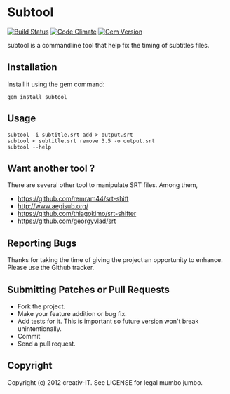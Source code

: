 # Subtool

[![Build Status](https://travis-ci.org/0livier/subtool.png)](https://travis-ci.org/0livier/subtool) [![Code Climate](https://codeclimate.com/github/0livier/subtool.png)](https://codeclimate.com/github/0livier/subtool) [![Gem Version](https://badge.fury.io/rb/subtool.png)](http://badge.fury.io/rb/subtool)

subtool is a commandline tool that help fix the timing of subtitles files.

## Installation

Install it using the gem command:

    gem install subtool

## Usage

    subtool -i subtitle.srt add > output.srt
    subtool < subtitle.srt remove 3.5 -o output.srt
    subtool --help

## Want another tool ?

There are several other tool to manipulate SRT files. Among them,

* https://github.com/remram44/srt-shift
* http://www.aegisub.org/
* https://github.com/thiagokimo/srt-shifter
* https://github.com/georgyvlad/srt


## Reporting Bugs

Thanks for taking the time of giving the project an opportunity to enhance. Please use the Github tracker.


## Submitting Patches or Pull Requests

* Fork the project.
* Make your feature addition or bug fix.
* Add tests for it. This is important so future version won't break unintentionally.
* Commit
* Send a pull request.


## Copyright

Copyright (c) 2012 creativ-IT. See LICENSE for legal mumbo jumbo.